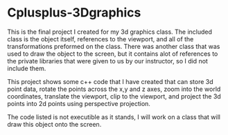 # Cplusplus-3Dgraphics

This is the final project I created for my 3d graphics class.
The included class is the object itself, references to the viewport, and all of the transformations preformed on the class.
There was another class that was used to draw the object to the screen, but it contains alot of references to the private libraries
that were given to us by our instructor, so I did not include them.

This project shows some c++ code that I have created that can store 3d point data, rotate the points across the x,y and z axes, 
zoom into the world coordinates, translate the viewport, clip to the viewport, and project the 3d points into 2d points using perspective projection.

The code listed is not executible as it stands, I will work on a class that will draw this object onto the screen.
